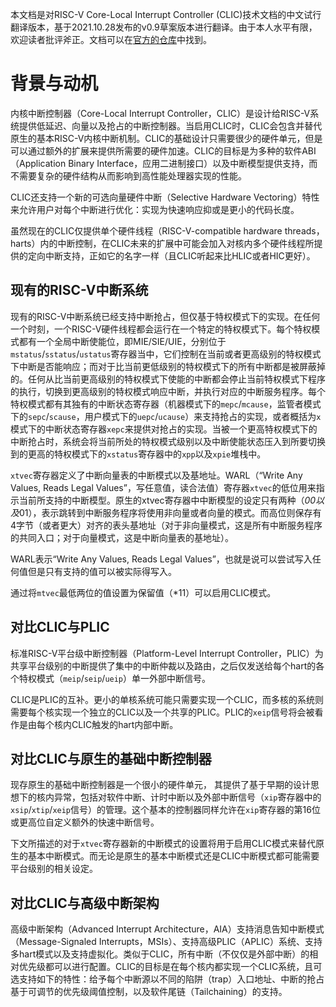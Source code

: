 本文档是对RISC-V Core-Local Interrupt Controller (CLIC)技术文档的中文试行翻译版本，基于2021.10.28发布的v0.9草案版本进行翻译。由于本人水平有限，欢迎读者批评斧正。文档可以在[官方的仓库](https://github.com/riscv/riscv-fast-interrupt)中找到。

# 背景与动机

内核中断控制器（Core-Local Interrupt Controller，CLIC）是设计给RISC-V系统提供低延迟、向量以及抢占的中断控制器。当启用CLIC时，CLIC会包含并替代原生的基本RISC-V内核中断机制。CLIC的基础设计只需要很少的硬件单元，但是可以通过额外的扩展来提供所需要的硬件加速。CLIC的目标是为多种的软件ABI（Application Binary Interface，应用二进制接口）以及中断模型提供支持，而不需要复杂的硬件结构从而影响到高性能处理器实现的性能。

CLIC还支持一个新的可选向量硬件中断（Selective Hardware Vectoring）特性来允许用户对每个中断进行优化：实现为快速响应抑或是更小的代码长度。

虽然现在的CLIC仅提供单个硬件线程（RISC-V-compatible hardware threads，harts）内的中断控制，在CLIC未来的扩展中可能会加入对核内多个硬件线程所提供的定向中断支持，正如它的名字一样（且CLIC听起来比HLIC或者HIC更好）。

## 现有的RISC-V中断系统

现有的RISC-V中断系统已经支持中断抢占，但仅基于特权模式下的实现。在任何一个时刻，一个RISC-V硬件线程都会运行在一个特定的特权模式下。每个特权模式都有一个全局中断使能位，即MIE/SIE/UIE，分别位于`mstatus`/`sstatus`/`ustatus`寄存器当中，它们控制在当前或者更高级别的特权模式下中断是否能响应；而对于比当前更低级别的特权模式下的所有中断都是被屏蔽掉的。任何从比当前更高级别的特权模式下使能的中断都会停止当前特权模式下程序的执行，切换到更高级别的特权模式响应中断，并执行对应的中断服务程序。每个特权模式都有其独有的中断状态寄存器（机器模式下的`mepc`/`mcause`，监管者模式下的`sepc`/`scause`，用户模式下的`uepc`/`ucause`）来支持抢占的实现，或者概括为`x`模式下的中断状态寄存器`xepc`来提供对抢占的实现。当被一个更高特权模式下的中断抢占时，系统会将当前所处的特权模式级别以及中断使能状态压入到所要切换到的更高的特权模式下的`xstatus`寄存器中的`xpp`以及`xpie`堆栈中。

`xtvec`寄存器定义了中断向量表的中断模式以及基地址。WARL（“Write Any Values, Reads Legal Values”，写任意值，读合法值）寄存器`xtvec`的低位用来指示当前所支持的中断模型。原生的xtvec寄存器中中断模型的设定只有两种（*00以及*01），表示跳转到中断服务程序将使用非向量或者向量的模式。而高位则保存有4字节（或者更大）对齐的表头基地址（对于非向量模式，这是所有中断服务程序的共同入口；对于向量模式，这是中断向量表的基地址）。

WARL表示“Write Any Values, Reads Legal Values”，也就是说可以尝试写入任何值但是只有支持的值可以被实际得写入。

通过将`mtvec`最低两位的值设置为保留值（*11）可以启用CLIC模式。

## 对比CLIC与PLIC

标准RISC-V平台级中断控制器（Platform-Level Interrupt Controller，PLIC）为共享平台级别的中断提供了集中的中断仲裁以及路由，之后仅发送给每个hart的各个特权模式（`meip`/`seip`/`ueip`）单一外部中断信号。

CLIC是PLIC的互补。更小的单核系统可能只需要实现一个CLIC，而多核的系统则需要每个核实现一个独立的CLIC以及一个共享的PLIC。PLIC的`xeip`信号将会被看作是由每个核内CLIC触发的hart内部中断。

## 对比CLIC与原生的基础中断控制器

现存原生的基础中断控制器是一个很小的硬件单元， 其提供了基于早期的设计思想下的核内异常，包括对软件中断、计时中断以及外部中断信号（`xip`寄存器中的`xsip`/`xtip`/`xeip`信号）的管理。这个基本的控制器同样允许在`xip`寄存器的第16位或更高位自定义额外的快速中断信号。

下文所描述的对于`xtvec`寄存器新的中断模式的设置将用于启用CLIC模式来替代原生的基本中断模式。而无论是原生的基本中断模式还是CLIC中断模式都可能需要平台级别的相关设定。

## 对比CLIC与高级中断架构

高级中断架构（Advanced Interrupt Architecture，AIA）支持消息告知中断模式（Message-Signaled Interrupts，MSIs）、支持高级PLIC（APLIC）系统、支持多hart模式以及支持虚拟化。类似于CLIC，所有中断（不仅仅是外部中断）的相对优先级都可以进行配置。CLIC的目标是在每个核内都实现一个CLIC系统，且可选支持如下的特性：给予每个中断源以不同的陷阱（trap）入口地址、中断的抢占基于可调节的优先级阈值控制，以及软件尾链（Tailchaining）的支持。